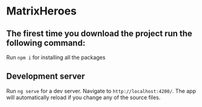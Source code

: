# MatrixHeroes

## The firest time you download the project run the following command:
Run `npm i` for installing all the packages

## Development server

Run `ng serve` for a dev server. Navigate to `http://localhost:4200/`. The app will automatically reload if you change any of the source files.
